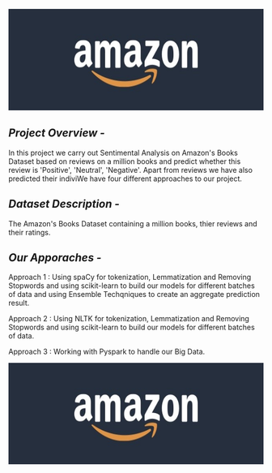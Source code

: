 <p>
<img src="web_logo.JPG"
     img width="1000" img height="200"
     alt="Markdown Monster icon"
      />
</p>
     

## ***Project Overview -***
In this project we carry out Sentimental Analysis on Amazon's Books Dataset based on reviews on a million books and predict whether this review is 'Positive', 'Neutral', 'Negative'. Apart from reviews we have also predicted their indiviWe have four different approaches to our project.


## ***Dataset Description -***
The Amazon's Books Dataset containing a million books, thier reviews and their ratings.


## ***Our Apporaches -***
Approach 1 : Using spaCy for tokenization, Lemmatization and Removing Stopwords and using scikit-learn to build our models for different batches of data and using Ensemble Techqniques to create an aggregate prediction result.

Approach 2 : Using NLTK for tokenization, Lemmatization and Removing Stopwords and using scikit-learn to build our models for different batches of data.

Approach 3 :  Working with Pyspark to handle our Big Data.

<p>
<img src="web_logo.JPG"
     img width="1000" img height="200"
     alt="Markdown Monster icon"
      />
</p>
     

